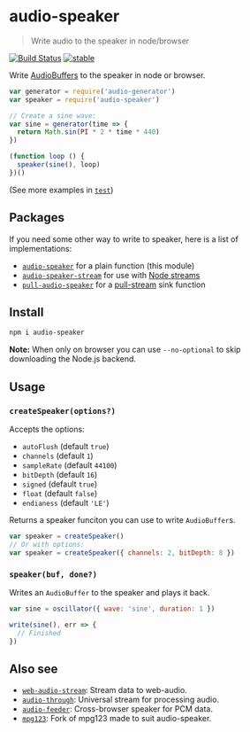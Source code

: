 
# audio-speaker

> Write audio to the speaker in node/browser

[![Build Status](https://api.travis-ci.org/audiojs/audio-speaker.svg?branch=release-2.0)](https://travis-ci.org/audiojs/audio-speaker) [![stable](http://badges.github.io/stability-badges/dist/stable.svg)](http://github.com/badges/stability-badges)

Write [AudioBuffers](https://github.com/audiojs/audio-buffer) to the speaker in node or browser.

```js
var generator = require('audio-generator')
var speaker = require('audio-speaker')

// Create a sine wave:
var sine = generator(time => {
  return Math.sin(PI * 2 * time * 440)
})

(function loop () {
  speaker(sine(), loop)
})()
```

(See more examples in [`test`](test.js))

## Packages

If you need some other way to write to speaker, here is a list of implementations:

 - [`audio-speaker`](https://github.com/audiojs/audio-speaker) for a plain function (this module)
 - [`audio-speaker-stream`](https://github.com/audiojs/pull-audio-speaker) for use with [Node streams](https://nodejs.org/api/stream.html)
 - [`pull-audio-speaker`](https://github.com/audiojs/pull-audio-speaker) for a [pull-stream](https://github.com/pull-stream/pull-stream) sink function

## Install

```sh
npm i audio-speaker
```

**Note:** When only on browser you can use `--no-optional` to skip downloading the Node.js backend.

## Usage

### `createSpeaker(options?)`

Accepts the options:

 - `autoFlush` (default `true`)
 - `channels` (default `1`)
 - `sampleRate` (default `44100`)
 - `bitDepth` (default `16`)
 - `signed` (default `true`)
 - `float` (default `false`)
 - `endianess` (default `'LE'`)

Returns a speaker funciton you can use to write `AudioBuffer`s. 

```js
var speaker = createSpeaker()
// Or with options:
var speaker = createSpeaker({ channels: 2, bitDepth: 8 })
```

### `speaker(buf, done?)`

Writes an `AudioBuffer` to the speaker and plays it back.

```js
var sine = oscillator({ wave: 'sine', duration: 1 })

write(sine(), err => {
  // Finished
})
```

## Also see

 - [`web-audio-stream`](https://github.com/audiojs/web-audio-stream): Stream data to web-audio.<br/>
 - [`audio-through`](http://npmjs.org/package/audio-through): Universal stream for processing audio.<br/>
 - [`audio-feeder`](https://github.com/brion/audio-feeder): Cross-browser speaker for PCM data.<br/>
 - [`mpg123`](https://github.com/audiojs/mpg123): Fork of mpg123 made to suit audio-speaker.<br/>


